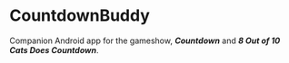 # CountdownBuddy
Companion Android app for the gameshow, ***Countdown*** and ***8 Out of 10 Cats Does Countdown***.
